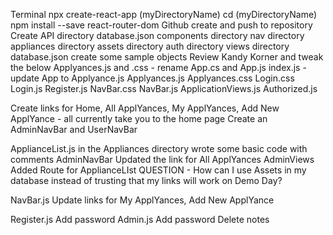 <!-- Steps I've taken -->
Terminal
    npx create-react-app (myDirectoryName)
    cd (myDirectoryName)
    npm install --save react-router-dom
Github
    create and push to repository
Create
    API directory
        database.json
    components directory
        nav directory
        appliances directory
        assets directory
        auth directory
        views directory
database.json
    create some sample objects
Review Kandy Korner and tweak the below
    Applyances.js and .css - rename App.cs and App.js
    index.js - update App to Applyance.js
    Applyances.js 
    Applyances.css
    Login.css
    Login.js
    Register.js
    NavBar.css
    NavBar.js
    ApplicationViews.js
    Authorized.js
<!-- Status: We have a visible site with working code! -->

<!-- NavBar Branch -->
Create links for Home, All ApplYances, My ApplYances, Add New ApplYance - all currently take you to the home page
Create an AdminNavBar and UserNavBar
<!-- Status: We have a visible NavBar with Links that all point to the root home page -->

<!-- All ApplYances page -->
ApplianceList.js in the Appliances directory 
    wrote some basic code with comments
AdminNavBar
    Updated the link for All ApplYances
AdminViews
    Added Route for ApplianceLIst
QUESTION - How can I use Assets in my database instead of trusting that my links will work on Demo Day?



<!-- TODO's -->
NavBar.js
    Update links for My ApplYances, Add New ApplYance

<!-- STRETCH -->
Register.js
    Add password
Admin.js
    Add password
Delete notes